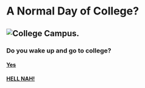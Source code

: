 # A Normal Day of College?

## ![College Campus.](download2.jpeg)

### Do you wake up and go to college?

#### [Yes](/opt1yes.md)
#### [HELL NAH!](/opt1no.md)